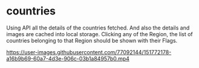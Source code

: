# countries

Using API all the details of the countries fetched. And also the details and images are cached into local storage.
Clicking any of the Region, the list of countries belonging to that Region should be shown with their Flags.

https://user-images.githubusercontent.com/77092144/151772178-a16b9b69-60a7-4d3e-906c-03b1a84957b0.mp4
